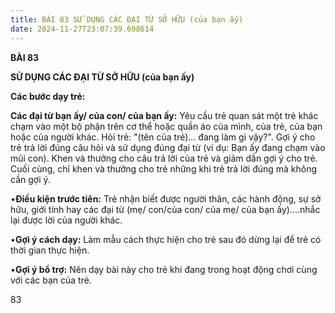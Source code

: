 ```yaml
---
title: BÀI 83 SỬ DỤNG CÁC ĐẠI TỪ SỞ HỮU (của bạn ấy)
date: 2024-11-27T23:07:39.698614
---
```

**BÀI 83**

**SỬ DỤNG CÁC ĐẠI TỪ SỞ HỮU (của bạn ấy)**

**Các bước dạy trẻ:**

**Các đại từ bạn ấy/ của con/ của bạn ấy:** Yêu cầu trẻ quan sát một
trẻ khác chạm vào một bộ phận trên cơ thể hoặc quần áo của mình, của
trẻ, của bạn hoặc của người khác. Hỏi trẻ: "(tên của trẻ)... đang làm
gì vậy?". Gợi ý cho trẻ trả lời đúng câu hỏi và sử dụng đúng đại từ
(ví dụ: Bạn ấy đang chạm vào mũi con). Khen và thưởng cho câu trả lời
của trẻ và giảm dần gợi ý cho trẻ. Cuối cùng, chỉ khen và thưởng cho
trẻ những khi trẻ trả lời đúng mà không cần gợi ý.

•**Điều kiện trước tiên:** Trẻ nhận biết được người thân, các hành
động, sự sở hữu, giới tính hay các đại từ (mẹ/ con/của con/ của mẹ/
của bạn ấy)....nhắc lại được lời của người khác.

•**Gợi ý cách dạy:** Làm mẫu cách thực hiện cho trẻ sau đó dừng lại để
trẻ có thời gian thực hiện.

•**Gợi ý bổ trợ:** Nên dạy bài này cho trẻ khi đang trong hoạt động
chơi cùng với các bạn của trẻ.

83

